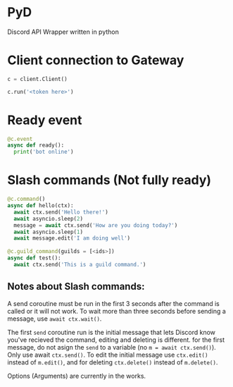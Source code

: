 # PyD
Discord API Wrapper written in python

# Client connection to Gateway
```py
c = client.Client()

c.run('<token here>')
```

# Ready event

```py
@c.event
async def ready():
  print('bot online')
```

# Slash commands (Not fully ready)

```py
@c.command()
async def hello(ctx):
  await ctx.send('Hello there!')
  await asyncio.sleep(2)
  message = await ctx.send('How are you doing today?')
  await asyncio.sleep(1)
  await message.edit('I am doing well')
  
@c.guild_command(guilds = [<ids>])
async def test():
  await ctx.send('This is a guild command.')
```
## Notes about Slash commands:
A send coroutine must be run in the first 3 seconds after the command is called or it will not work.
To wait more than three seconds before sending a message, use `await ctx.wait()`.

The first `send` coroutine run is the initial message that lets Discord know you've recieved the command, editing and deleting is different.
for the first message, do not asign the `send` to a variable (no `m = await ctx.send()`).
Only use await `ctx.send()`. To edit the initial message use `ctx.edit()` instead of `m.edit()`, and for deleting `ctx.delete()` instead of `m.delete()`.

Options (Arguments) are currently in the works.

